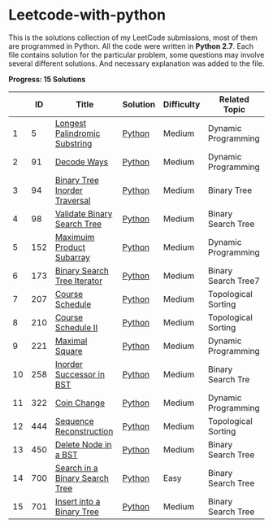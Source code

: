 # Leetcode-with-python

This is the solutions collection of my LeetCode submissions, most of them are programmed in Python. 
All the code were written in **Python 2.7**. Each file contains solution for the particular problem, some questions may involve several different solutions. And necessary explanation was added to the file. 



**Progress: 15 Solutions**

|      | ID   | Title                                                        | Solution                                       | Difficulty | Related Topic       |
| ---- | ---- | ------------------------------------------------------------ | ---------------------------------------------- | ---------- | ------------------- |
| 1    | 5    | [Longest Palindromic Substring](https://leetcode.com/problems/longest-palindromic-substring/) | [Python](./src/Longest-Palindromic-Substring)  | Medium     | Dynamic Programming |
| 2    | 91   | [Decode Ways](https://leetcode.com/problems/decode-ways/)    | [Python](./src/Decode-Ways)                    | Medium     | Dynamic Programming |
| 3    | 94   | [Binary Tree Inorder Traversal](https://leetcode.com/problems/binary-tree-inorder-traversal/) | [Python](./src/Binary-Tree-Inorder-Traversal)  | Medium     | Binary Tree         |
| 4    | 98   | [Validate Binary Search Tree](https://leetcode.com/problems/validate-binary-search-tree/) | [Python](./src/Validate-Binary-Search-Tree)    | Medium     | Binary Search Tree  |
| 5    | 152  | [Maximuim Product Subarray](https://leetcode.com/problems/maximum-product-subarray/) | [Python](./src/Maximum-Product-Subarray)       | Medium     | Dynamic Programming |
| 6    | 173  | [Binary Search Tree Iterator](https://leetcode.com/problems/binary-search-tree-iterator/) | [Python](./src/Binary-Search-Tree-Iteator)     | Medium     | Binary Search Tree7 |
| 7    | 207  | [Course Schedule](https://leetcode.com/problems/course-schedule/) | [Python](./src/Course-Schedule)                | Medium     | Topological Sorting |
| 8    | 210  | [Course Schedule II](https://leetcode.com/problems/course-schedule-ii/) | [Python](./src/Course-Schedule-II)             | Medium     | Topological Sorting |
| 9    | 221  | [Maximal Square](https://leetcode.com/problems/maximal-square/) | [Python](./src/Maximal-Square)                 | Medium     | Dynamic Programming |
| 10   | 258  | [Inorder Successor in BST](https://leetcode.com/problems/inorder-successor-in-bst/) | [Python](./src/Inorder-Successor-in-BST)       | Medium     | Binary Search Tre   |
| 11   | 322  | [Coin Change](https://leetcode.com/problems/coin-change/)    | [Python](./src/Coin-Change)                    | Medium     | Dynamic Programming |
| 12   | 444  | [Sequence Reconstruction](https://leetcode.com/problems/sequence-reconstruction/) | [Python](./src/Sequence-Reconstruction)        | Medium     | Topological Sorting |
| 13   | 450  | [Delete Node in a BST](https://leetcode.com/problems/delete-node-in-a-bst/) | [Python](./src/Delete-Node-in-a-BST)           | Medium     | Binary Search Tree  |
| 14   | 700  | [Search in a Binary Search Tree](https://leetcode.com/problems/search-in-a-binary-search-tree/) | [Python](./src/Search-in-a-Binary-Search-Tree) | Easy       | Binary Search Tree  |
| 15   | 701  | [Insert into a Binary Tree](https://leetcode.com/problems/insert-into-a-binary-search-tree/) | [Python](./src/)                               | Medium     | Binary Search Tree  |

​	

